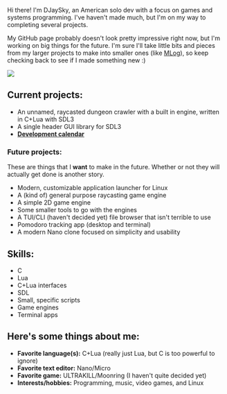 Hi there! I'm DJaySky, an American solo dev with a focus on games and systems programming. I've haven't made much, but I'm on my way to completing
several projects.

My GitHub page probably doesn't look pretty impressive right now, but I'm working on big things for the future. I'm sure I'll take little bits and
pieces from my larger projects to make into smaller ones (like [MLog](https://github.com/DJaySky/MLog)), so keep checking back to see if I made 
something new :)

<img src="https://github-readme-stats.vercel.app/api/top-langs/?username=djaysky"/>

## Current projects:
- An unnamed, raycasted dungeon crawler with a built in engine, written in C+Lua with SDL3
- A single header GUI library for SDL3
- **[Development calendar](Calendar.md)**

### Future projects:
These are things that I **want** to make in the future. Whether or not they will actually get done is another story.
- Modern, customizable application launcher for Linux
- A (kind of) general purpose raycasting game engine
- A simple 2D game engine
- Some smaller tools to go with the engines
- A TUI/CLI (haven't decided yet) file browser that isn't terrible to use
- Pomodoro tracking app (desktop and terminal)
- A modern Nano clone focused on simplicity and usability

## Skills:
- C
- Lua
- C+Lua interfaces
- SDL
- Small, specific scripts
- Game engines
- Terminal apps

## Here's some things about me:
- **Favorite language(s):** C+Lua (really just Lua, but C is too powerful to ignore)
- **Favorite text editor:** Nano/Micro
- **Favorite game:** ULTRAKILL/Moonring (I haven't quite decided yet)
- **Interests/hobbies:** Programming, music, video games, and Linux
